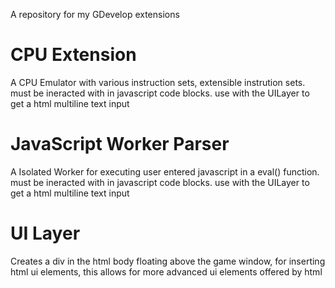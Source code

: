 A repository for my GDevelop extensions

# CPU Extension
A CPU Emulator with various instruction sets, extensible instrution sets. must be ineracted with in javascript code blocks. use with the UILayer to get a html multiline text input

# JavaScript Worker Parser
A Isolated Worker for executing user entered javascript in a eval() function. must be ineracted with in javascript code blocks. use with the UILayer to get a html multiline text input

# UI Layer
Creates a div in the html body floating above the game window, for inserting html ui elements, this allows for more advanced ui elements offered by html
